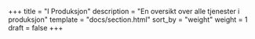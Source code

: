 +++
title = "I Produksjon"
description = "En oversikt over alle tjenester i produksjon"
template = "docs/section.html"
sort_by = "weight"
weight = 1
draft = false
+++
